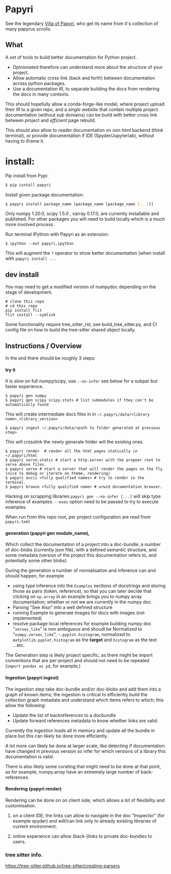 # Papyri

See the legendary [Villa of Papyri](https://en.wikipedia.org/wiki/Villa_of_the_Papyri), who get its name from it's
collection of many papyrus scrolls.

## What 

A set of tools to build better documentation for Python project. 
  - Opinionated therefore can understand more about the structure of your project. 
  - Allow automatic cross link (back and forth) between documentation across python packages. 
  - Use a documentation IR, to separate building the docs from rendering the docs in many contexts. 

This should hopefully allow a conda-forge-like model, where project upload their IR to a given repo, and a _single
website_ that contain multiple project documentation (without sub domains) can be build with better cross link between
project and _efficient_ page rebuild. 

This should also allow to reader documentation on _non html_ backend (think terminal), or provide documentation if
IDE (Spyder/Jupyterlab), without having to iframe it. 


# install:

Pip install from Pypi:

```bash
$ pip isntall papyri
````

Install given package documentation:

```bash
$ papyri install package_name [package_name [package_name [...]]]
```

Only numpy 1.20.0, scipy 1.5.0 , xarray 0.17.0, are currently installable and published. 
For other packages you will need to build locally which is a much more involved
process.

Run terminal IPython with Papyri as an extension:

```
$ ipython --ext papyri.ipython
```

This will augment the `?` operator to show better documentation (when install with `papyri install ...`


## dev install 

You may need to get a modified version of numpydoc depending on the stage of development.

```
# clone this repo
# cd this repo
pip install flit
flit install --symlink
```

Some functionality require tree_sitter_rst, see build_tree_sitter.py, and CI config file on how to build the tree-sitter
shared object locally.

## Instructions / Overview

In the end there should be roughly 3 steps:

#### try it

It is _slow_ on full numpy/scipy, use `--no-infer` see below for a subpar but
faster experience.

```
$ papyri gen numpy
$ papyri gen scipy scipy.stats # list submodules if they can't be automatically found
```

This will create intermediate docs files in in `~/.papyri/data/<library name>_<library_version>`


```
$ papyri ingest ~/.papyri/data/<path to folder generated at previous step>
```

This will crosslink the newly generate folder will the existing ones.


```
$ papyri render  # render all the html pages statically in ~/.papyri/html
$ papyri serve-static # start a http.server with the propoer root to serve above files.
$ papyri serve # start a server that will render the pages on the fly (nice to debug or iterate on theme, rendering)
$ papyri ascii <fully qualified names> # try to render in the terminal.
$ papyri browse <fully qualified name> # urwid documentation browser.
```

Hacking on scrapping libraries `papyri gen --no-infer [...]` will skip type
inference of examples. `--exec` option need to be passed to try to execute examples. 

When run from this repo root, per project configuration are read from `papyri.toml`



#### generation (papyri gen module_name),

Which collect the documentation of a project into a doc-bundle; a number of
doc-blobs (currently json file), with a defined semantic structure, and
some metadata (version of the project this documentation refers to, and
potentially some other blobs)

During the generation a number of normalisation and inference can and should
happen, for example 

  - using type inference into the `Examples` sections of docstrings and storing
    those as pairs (token, reference), so that you can later decide that
    clicking on `np.array` in an example brings you to numpy array
    documentation; whether or not we are currently in the numpy doc. 
  - Parsing "See Also" into a well defined structure
  - running Example to generate images for docs with images (not implemented)
  - resolve package local references for example building numpy doc
    "`zeroes_like`" is non ambiguous and shoudl be Normalized to
    "`numpy.zeroes_like`", `~.pyplot.histogram`, normalized to
    `matplotlib.pyplot.histogram` as the **target** and `histogram` as the text
    ...etc.

The Generation step is likely project specific, as there might be import
conventions that are per-project and should not need to be repeated (`import
pandas as pd`, for example,)

#### Ingestion (papyri ingest)

The ingestion step take doc-bundle and/or doc-blobs and add them into a graph of
known items; the ingestion is critical to efficiently build the collection graph
metadata and understand which items refers to which; this allow the following: 

 - Update the list of backreferences to a docbundle
 - Update forward references metadata to know whether links are valid. 

Currently the ingestion loads all in memory and update all the bundle in place
but this can likely be done more efficiently. 

A lot more can likely be done at larger scale, like detecting if documentation
have changed in previous version so infer for which versions of a library this
documentation is valid. 

There is also likely some curating that might need to be done at that point, as
for example, numpy.array have an extremely large number of back-references.


#### Rendering (papyri render)

Rendering can be done on on client side, which allows a lot of flexibility and
customisation. 

1) on a client IDE; the links can allow to navigate in the doc "Inspector" (for
example spyder) and will/can link only to already existing libraries of current
environment.


2) online experience can allow (back-)links to private doc-bundles to users. 

### tree sitter info.

https://tree-sitter.github.io/tree-sitter/creating-parsers

